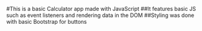 #This is a basic Calculator app made with JavaScript
##It features basic JS such as event listeners and rendering data in the DOM
##Styling was done with basic Bootstrap for buttons 

